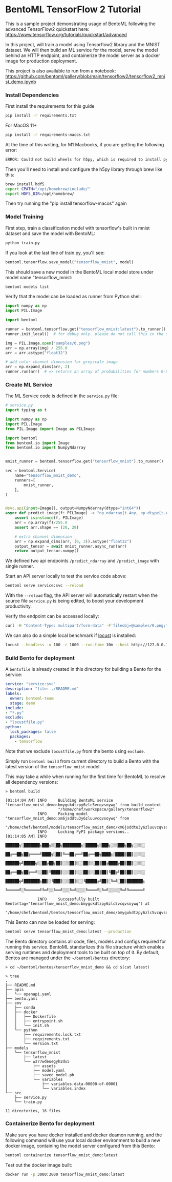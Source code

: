 # BentoML TensorFlow 2 Tutorial

This is a sample project demonstrating usage of BentoML following the advanced TensorFlow2 quickstart here: https://www.tensorflow.org/tutorials/quickstart/advanced

In this project, will train a model using Tensorflow2 library and the MNIST dataset. We will then build
an ML service for the model, serve the model behind an HTTP endpoint, and containerize the model
server as a docker image for production deployment.

This project is also available to run from a notebook: https://github.com/bentoml/gallery/blob/main/tensorflow2/tensorflow2_mnist_demo.ipynb

### Install Dependencies

First install the requirements for this guide
```bash
pip install -r requirements.txt
```

For MacOS 11+
```bash
pip install -r requirements-macos.txt
```

At the time of this writing, for M1 Macbooks, if you are getting the following error:
```bash
ERROR: Could not build wheels for h5py, which is required to install pyproject.toml-based projects
```
Then you'll need to install and configure the h5py library through brew like this:
```bash
brew install hdf5
export CPATH="/opt/homebrew/include/"
export HDF5_DIR=/opt/homebrew/
```

Then try running the "pip install tensorflow-macos" again 


### Model Training

First step, train a classification model with tensorflow's built in mnist dataset and save the model
with BentoML:

```bash
python train.py
```

If you look at the last line of train.py, you'll see:
````python
bentoml.tensorflow.save_model("tensorflow_mnist", model)
````


This should save a new model in the BentoML local model store under model name "tensorflow_mnist:

```bash
bentoml models list
```

Verify that the model can be loaded as runner from Python shell:

```python
import numpy as np
import PIL.Image

import bentoml

runner = bentoml.tensorflow.get("tensorflow_mnist:latest").to_runner()
runner.init_local()  # for debug only. please do not call this in the service

img = PIL.Image.open("samples/0.png")
arr = np.array(img) / 255.0
arr = arr.astype("float32")

# add color channel dimension for greyscale image
arr = np.expand_dims(arr, 2)
runner.run(arr)  # => returns an array of probabilities for numbers 0-9
```

### Create ML Service

The ML Service code is defined in the `service.py` file:

```python
# service.py
import typing as t

import numpy as np
import PIL.Image
from PIL.Image import Image as PILImage

import bentoml
from bentoml.io import Image
from bentoml.io import NumpyNdarray


mnist_runner = bentoml.tensorflow.get("tensorflow_mnist").to_runner()

svc = bentoml.Service(
    name="tensorflow_mnist_demo",
    runners=[
        mnist_runner,
    ],
)


@svc.api(input=Image(), output=NumpyNdarray(dtype="int64"))
async def predict_image(f: PILImage) -> "np.ndarray[t.Any, np.dtype[t.Any]]":
    assert isinstance(f, PILImage)
    arr = np.array(f)/255.0
    assert arr.shape == (28, 28)

    # extra channel dimension
    arr = np.expand_dims(arr, (0, 3)).astype("float32")
    output_tensor = await mnist_runner.async_run(arr)
    return output_tensor.numpy()
```

We defined two api endpoints `/predict_ndarray` and `/predict_image` with single runner.

Start an API server locally to test the service code above:

```bash
bentoml serve service:svc --reload
```

With the `--reload` flag, the API server will automatically restart when the source
file `service.py` is being edited, to boost your development productivity.


Verify the endpoint can be accessed locally:
```bash
curl -H "Content-Type: multipart/form-data" -F'fileobj=@samples/0.png;type=image/png' http://127.0.0.1:3000/predict_image
```

We can also do a simple local benchmark if [locust](https://locust.io) is installed:
```bash
locust --headless -u 100 -r 1000 --run-time 10m --host http://127.0.0.1:3000
```


### Build Bento for deployment

A `bentofile` is already created in this directory for building a
Bento for the service:

```yaml
service: "service:svc"
description: "file: ./README.md"
labels:
  owner: bentoml-team
  stage: demo
include:
- "*.py"
exclude:
- "locustfile.py"
python:
  lock_packages: false
  packages:
    - tensorflow
```

Note that we exclude `locustfile.py` from the bento using `exclude`.

Simply run `bentoml build` from current directory to build a Bento with the latest
version of the `tensorflow_mnist` model.

This may take a while when running for the first time for BentoML to resolve all dependency versions:

```
> bentoml build

[01:14:04 AM] INFO     Building BentoML service "tensorflow_mnist_demo:bmygukdtzpy6zlc5vcqvsoywq" from build context      
                       "/home/chef/workspace/gallery/tensorflow2"                                                         
              INFO     Packing model "tensorflow_mnist_demo:xm6jsddtu3y6zluuvcqvsoywq" from                               
                       "/home/chef/bentoml/models/tensorflow_mnist_demo/xm6jsddtu3y6zluuvcqvsoywq"                       
              INFO     Locking PyPI package versions..                                                                 
[01:14:05 AM] INFO                                                                                                     
                       ██████╗░███████╗███╗░░██╗████████╗░█████╗░███╗░░░███╗██╗░░░░░                                   
                       ██╔══██╗██╔════╝████╗░██║╚══██╔══╝██╔══██╗████╗░████║██║░░░░░                                   
                       ██████╦╝█████╗░░██╔██╗██║░░░██║░░░██║░░██║██╔████╔██║██║░░░░░                                   
                       ██╔══██╗██╔══╝░░██║╚████║░░░██║░░░██║░░██║██║╚██╔╝██║██║░░░░░                                   
                       ██████╦╝███████╗██║░╚███║░░░██║░░░╚█████╔╝██║░╚═╝░██║███████╗                                   
                       ╚═════╝░╚══════╝╚═╝░░╚══╝░░░╚═╝░░░░╚════╝░╚═╝░░░░░╚═╝╚══════╝                                   
                                                                                                                       
              INFO     Successfully built Bento(tag="tensorflow_mnist_demo:bmygukdtzpy6zlc5vcqvsoywq") at                 
                       "/home/chef/bentoml/bentos/tensorflow_mnist_demo/bmygukdtzpy6zlc5vcqvsoywq/"                      
```

This Bento can now be loaded for serving:

```bash
bentoml serve tensorflow_mnist_demo:latest --production
```

The Bento directory contains all code, files, models and configs required for running this service.
BentoML standarlizes this file structure which enables serving runtimes and deployment tools to be
built on top of it. By default, Bentos are managed under the `~/bentoml/bentos` directory:

```
> cd ~/bentoml/bentos/tensorflow_mnist_demo && cd $(cat latest)

> tree
.
├── README.md
├── apis
│   └── openapi.yaml
├── bento.yaml
├── env
│   ├── conda
│   ├── docker
│   │   ├── Dockerfile
│   │   ├── entrypoint.sh
│   │   └── init.sh
│   └── python
│       ├── requirements.lock.txt
│       ├── requirements.txt
│       └── version.txt
├── models
│   └── tensorflow_mnist
│       ├── latest
│       └── wz77wdeuegyh2du5
│           ├── assets
│           ├── model.yaml
│           ├── saved_model.pb
│           └── variables
│               ├── variables.data-00000-of-00001
│               └── variables.index
└── src
    ├── service.py
    └── train.py

11 directories, 16 files
```


### Containerize Bento for deployment

Make sure you have docker installed and docker deamon running, and the following command
will use your local docker environment to build a new docker image, containing the model
server configured from this Bento:

```bash
bentoml containerize tensorflow_mnist_demo:latest
```

Test out the docker image built:
```bash
docker run -p 3000:3000 tensorflow_mnist_demo:latest
```
